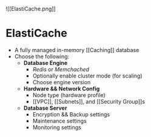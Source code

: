 ![[ElastiCache.png]]
# ElastiCache
- A fully managed in-memory [[Caching]] database
- Choose the following:
	- **Database Engine**
		- *Redis* or *Memchached*
		- Optionally enable cluster mode (for scaling)
		- Choose engine version
	- **Hardware && Network Config**
		- Node type (hardware profile)
		- [[VPC]], [[Subnets]], and [[Security Group]]s
	- **Database Server**
		- Encryption && Backup settings
		- Maintenance settings
		- Monitoring settings
